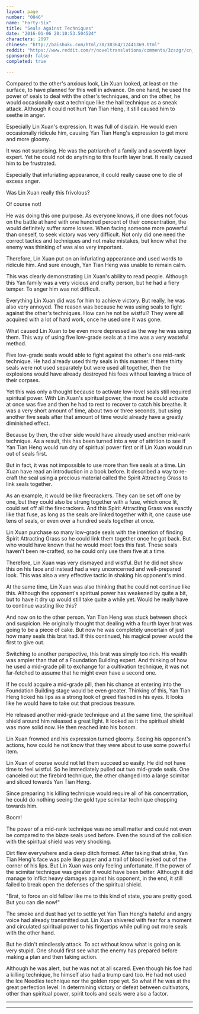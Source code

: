 ```yaml
---
layout: page
number: "0046"
name: "Forty-Six"
title: "Seals Against Techniques"
date: "2016-01-06 20:10:53.504524"
characters: 2097
chinese: "http://baishuku.com/html/30/30364/12441369.html"
reddit: "https://www.reddit.com/r/noveltranslations/comments/3zszgr/cn_tempered_immortal_chapter_0046/"
sponsored: false
completed: true

---
```


Compared to the other's anxious look, Lin Xuan looked, at least on the surface, to have planned for this well in advance. On one hand, he used the power of seals to deal with the other's techniques, and on the other, he would occasionally cast a technique like the hail technique as a sneak attack. Although it could not hurt Yan Tian Heng, it still caused him to seethe in anger.

Especially Lin Xuan's expression. It was full of disdain. He would even occasionally ridicule him, causing Yan Tian Heng's expression to get more and more gloomy.

It was not surprising. He was the patriarch of a family and a seventh layer expert. Yet he could not do anything to this fourth layer brat. It really caused him to be frustrated.

Especially that infuriating appearance, it could really cause one to die of excess anger.

Was Lin Xuan really this frivolous?

Of course not!

He was doing this one purpose. As everyone knows, if one does not focus on the battle at hand with one hundred percent of their concentration, the would definitely suffer some losses. When facing someone more powerful than oneself, to seek victory was very difficult. Not only did one need the correct tactics and techniques and not make mistakes, but know what the enemy was thinking of was also very important.

Therefore, Lin Xuan put on an infuriating appearance and used words to ridicule him. And sure enough, Yan Tian Heng was unable to remain calm.

This was clearly demonstrating Lin Xuan's ability to read people. Although this Yan family was a very vicious and crafty person, but he had a fiery temper. To anger him was not difficult.

Everything Lin Xuan did was for him to achieve victory. But really, he was also very annoyed. The reason was because he was using seals to fight against the other's techniques. How can he not be wistful? They were all acquired with a lot of hard work, once he used one it was gone.

What caused Lin Xuan to be even more depressed as the way he was using them. This way of using five low-grade seals at a time was a very wasteful method.

Five low-grade seals would able to fight against the other's one mid-rank technique. He had already used thirty seals in this manner. If there thirty seals were not used separately but were used all together, then the explosions would have already destroyed his foes without leaving a trace of their corpses.

Yet this was only a thought because to activate low-level seals still required spiritual power. With Lin Xuan's spiritual power, the most he could activate at once was five and then he had to rest to recover to catch his breathe. It was a very short amount of time, about two or three seconds, but using another five seals after that amount of time would already have a greatly diminished effect.

Because by then, the other side would have already used another mid-rank technique. As a result, this has been turned into a war of attrition to see if Yan Tian Heng would run dry of spiritual power first or if Lin Xuan would run out of seals first.

But in fact, it was not impossible to use more than five seals at a time. Lin Xuan have read an introduction in a book before. It described a way to re-craft the seal using a precious material called the Spirit Attracting Grass to link seals together.

As an example, it would be like firecrackers. They can be set off one by one, but they could also be strung together with a fuse, which once lit, could set off all the firecrackers. And this Spirit Attracting Grass was exactly like that fuse, as long as the seals are linked together with it, one cause use tens of seals, or even over a hundred seals together at once.

Lin Xuan purchase so many low-grade seals with the intention of finding Spirit Attracting Grass so he could link them together once he got back. But who would have known that he would meet foes this fast. These seals haven't been re-crafted, so he could only use them five at a time.

Therefore, Lin Xuan was very dismayed and wistful. But he did not show this on his face and instead had a very unconcerned and well-prepared look. This was also a very effective tactic in shaking his opponent's mind.

At the same time, Lin Xuan was also thinking that he could not continue like this. Although the opponent's spiritual power has weakened by quite a bit, but to have it dry up would still take quite a while yet. Would he really have to continue wasting like this?

And now on to the other person. Yan Tian Heng was stuck between shock and suspicion. He originally thought that dealing with a fourth layer brat was going to be a piece of cake. But now he was completely uncertain of just how many seals this brat had. If this continued, his magical power would the first to give out.

Switching to another perspective, this brat was simply too rich. His wealth was ampler than that of a Foundation Building expert. And thinking of how he used a mid-grade pill to exchange for a cultivation technique, it was not far-fetched to assume that he might even have a second one.

If he could acquire a mid-grade pill, then his chance at entering into the Foundation Building stage would be even greater. Thinking of this, Yan Tian Heng licked his lips as a strong look of greed flashed in his eyes. It looks like he would have to take out that precious treasure.

He released another mid-grade technique and at the same time, the spiritual shield around him released a great light. It looked as it the spiritual shield was more solid now. He then reached into his bosom.

Lin Xuan frowned and his expression turned gloomy. Seeing his opponent's actions, how could he not know that they were about to use some powerful item.

Lin Xuan of course would not let them succeed so easily. He did not have time to feel wistful. So he immediately pulled out two mid-grade seals. One canceled out the firebird technique, the other changed into a large scimitar and sliced towards Yan Tian Heng.

Since preparing his killing technique would require all of his concentration, he could do nothing seeing the gold type scimitar technique chopping towards him.

Boom!

The power of a mid-rank technique was no small matter and could not even be compared to the blaze seals used before. Even the sound of the collision with the spiritual shield was very shocking.

Dirt flew everywhere and a deep ditch formed. After taking that strike, Yan Tian Heng's face was pale like paper and a trail of blood leaked out of the corner of his lips. But Lin Xuan was only feeling unfortunate. If the power of the scimitar technique was greater it would have been better. Although it did manage to inflict heavy damages against his opponent, in the end, it still failed to break open the defenses of the spiritual shield.

"Brat, to force an old fellow like me to this kind of state, you are pretty good. But you can die now!"

The smoke and dust had yet to settle yet Yan Tian Heng's hateful and angry voice had already transmitted out. Lin Xuan shivered with fear for a moment and circulated spiritual power to his fingertips while pulling out more seals with the other hand.

But he didn't mindlessly attack. To act without know what is going on is very stupid. One should first see what the enemy has prepared before making a plan and then taking action.

Although he was alert, but he was not at all scared. Even though his foe had a killing technique, he himself also had a trump card too. He had not used the Ice Needles technique nor the golden rope yet. So what if he was at the great perfection level. In determining victory or defeat between cultivators, other than spiritual power, spirit tools and seals were also a factor.

- - -
- - -

